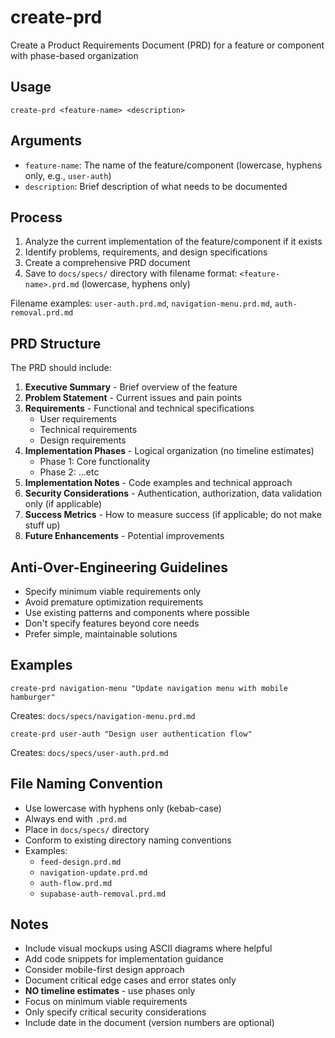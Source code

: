 # create-prd

Create a Product Requirements Document (PRD) for a feature or component with phase-based organization

## Usage

```
create-prd <feature-name> <description>
```

## Arguments

- `feature-name`: The name of the feature/component (lowercase, hyphens only, e.g., `user-auth`)
- `description`: Brief description of what needs to be documented

## Process

1. Analyze the current implementation of the feature/component if it exists
2. Identify problems, requirements, and design specifications
3. Create a comprehensive PRD document
4. Save to `docs/specs/` directory with filename format: `<feature-name>.prd.md` (lowercase, hyphens only)

Filename examples: `user-auth.prd.md`, `navigation-menu.prd.md`, `auth-removal.prd.md`

## PRD Structure

The PRD should include:

1. **Executive Summary** - Brief overview of the feature
2. **Problem Statement** - Current issues and pain points
3. **Requirements** - Functional and technical specifications
   - User requirements
   - Technical requirements
   - Design requirements
4. **Implementation Phases** - Logical organization (no timeline estimates)
   - Phase 1: Core functionality
   - Phase 2: ...etc
5. **Implementation Notes** - Code examples and technical approach
6. **Security Considerations** - Authentication, authorization, data validation only (if applicable)
7. **Success Metrics** - How to measure success (if applicable; do not make stuff up)
8. **Future Enhancements** - Potential improvements

## Anti-Over-Engineering Guidelines
- Specify minimum viable requirements only
- Avoid premature optimization requirements
- Use existing patterns and components where possible
- Don't specify features beyond core needs
- Prefer simple, maintainable solutions

## Examples

```
create-prd navigation-menu "Update navigation menu with mobile hamburger"
```
Creates: `docs/specs/navigation-menu.prd.md`

```
create-prd user-auth "Design user authentication flow"
```
Creates: `docs/specs/user-auth.prd.md`

## File Naming Convention

- Use lowercase with hyphens only (kebab-case)
- Always end with `.prd.md`
- Place in `docs/specs/` directory
- Conform to existing directory naming conventions
- Examples:
  - `feed-design.prd.md`
  - `navigation-update.prd.md`
  - `auth-flow.prd.md`
  - `supabase-auth-removal.prd.md`

## Notes

- Include visual mockups using ASCII diagrams where helpful
- Add code snippets for implementation guidance
- Consider mobile-first design approach
- Document critical edge cases and error states only
- **NO timeline estimates** - use phases only
- Focus on minimum viable requirements
- Only specify critical security considerations
- Include date in the document (version numbers are optional)